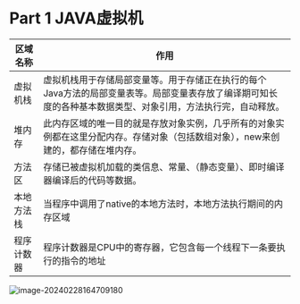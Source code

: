 # Part 1 JAVA虚拟机

| 区域名称   | 作用                                                         |
| ---------- | ------------------------------------------------------------ |
| 虚拟机栈   | 虚拟机栈用于存储局部变量等。用于存储正在执行的每个Java方法的局部变量表等。局部变量表存放了编译期可知长度的各种基本数据类型、对象引用，方法执行完，自动释放。 |
| 堆内存     | 此内存区域的唯一目的就是存放对象实例，几乎所有的对象实例都在这里分配内存。存储对象（包括数组对象），new来创建的，都存储在堆内存。 |
| 方法区     | 存储已被虚拟机加载的类信息、常量、（静态变量）、即时编译器编译后的代码等数据。 |
| 本地方法栈 | 当程序中调用了native的本地方法时，本地方法执行期间的内存区域 |
| 程序计数器 | 程序计数器是CPU中的寄存器，它包含每一个线程下一条要执行的指令的地址 |

![image-20240228164709180](C:\Users\86158\AppData\Roaming\Typora\typora-user-images\image-20240228164709180.png)


